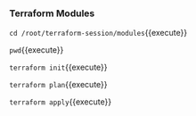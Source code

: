### Terraform Modules ####

`cd /root/terraform-session/modules`{{execute}}

`pwd`{{execute}}

`terraform init`{{execute}}

`terraform plan`{{execute}}

`terraform apply`{{execute}}